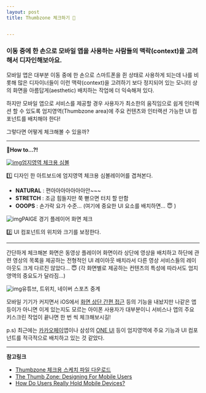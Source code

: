 ```yaml
---
layout: post
title: Thumbzone 체크하기 🤳


---
```


### 이동 중에 한 손으로 모바일 앱을 사용하는 사람들의 맥락(context)을 고려해서 디자인해보아요.

모바일 앱은 대부분 이동 중에 한 손으로 스마트폰을 쥔 상태로 사용하게 되는데 나를 비롯해 많은 디자이너들이 이런 맥락(context)을 고려하기 보다 정지되어 있는 모니터 상의 화면을 아름답게(aesthetic) 배치하는 작업에 더 익숙해져 있다.

하지만 모바일 앱으로 서비스를 제공할 경우 사용자가 최소한의 움직임으로 쉽게 인터랙션 할 수 있도록 엄지영역(Thumbzone area)에 주요 컨텐츠와 인터랙션 가능한 UI 컴포넌트를 배치해야 한다!

그렇다면 어떻게 체크해볼 수 있을까?

------

**🤔How to…?!**

[![img](https://kimtoma.github.io/media/2020/05/image-3.png)](https://www.sketch.com/s/13Ke5/p/01thumbzone)[엄지영역 체크용 심볼](https://www.sketch.com/s/13Ke5/p/01thumbzone)

1️⃣ 디자인 한 아트보드에 엄지영역 체크용 심볼레이어를 겹쳐본다.

- **NATURAL** : 편아아아아아아아안~~~ 
- **STRETCH** : 조금 힘들지만 쭉 뻗으면 터치 할 만함
- **OOOPS** : 손가락 요가 수준… (여기에 중요한 UI 요소를 배치하면… 😇 )



![img](https://kimtoma.github.io/media/2020/05/image-1.png)PAIGE 경기 플레이어 화면 체크

2️⃣ UI 컴포넌트의 위치와 크기를 보정한다.

------

간단하게 체크해본 화면은 동영상 플레이어 화면이라 상단에 영상을 배치하고 하단에 관련 영상의 목록을 제공하는 전형적인 UI 레이아웃 배치라서 다른 영상 서비스들의 레이아웃도 크게 다르진 않았다… 😇 
(각 화면별로 제공하는 컨텐츠의 특성에 따라서도 엄지영역의 중요도가 달라짐…)

![img](https://kimtoma.github.io/media/2020/05/image-2.png)유튜브, 트위치, 네이버 스포츠 중계

모바일 기기가 커지면서 iOS에서 [화면 상단 간편 접근](https://support.apple.com/ko-kr/guide/iphone/iph77bcdd132/ios) 등의 기능을 내놨지만 나같은 앱등이가 아니면 이게 있는지도 모르는 아이폰 사용자가 대부분이니 서비스나 앱의 주요 키스크린 작업이 끝나면 한 번 씩 체크해보시길!

p.s) 최근에는 [카카오페이](https://apps.apple.com/kr/app/id1464496236)앱이나 삼성의 [ONE UI](https://www.samsung.com/sec/apps/one-ui/) 등이 엄지영역에 주요 기능과 UI 컴포넌트를 적극적으로 배치하고 있는 것 같았다.

------

**참고링크**

- [Thumbzone 체크용 스케치 파일 다운로드](https://www.sketch.com/s/13Ke5/p/01thumbzone)
- [The Thumb Zone: Designing For Mobile Users](https://www.smashingmagazine.com/2016/09/the-thumb-zone-designing-for-mobile-users)
- [How Do Users Really Hold Mobile Devices?](https://www.uxmatters.com/mt/archives/2013/02/how-do-users-really-hold-mobile-devices.php)